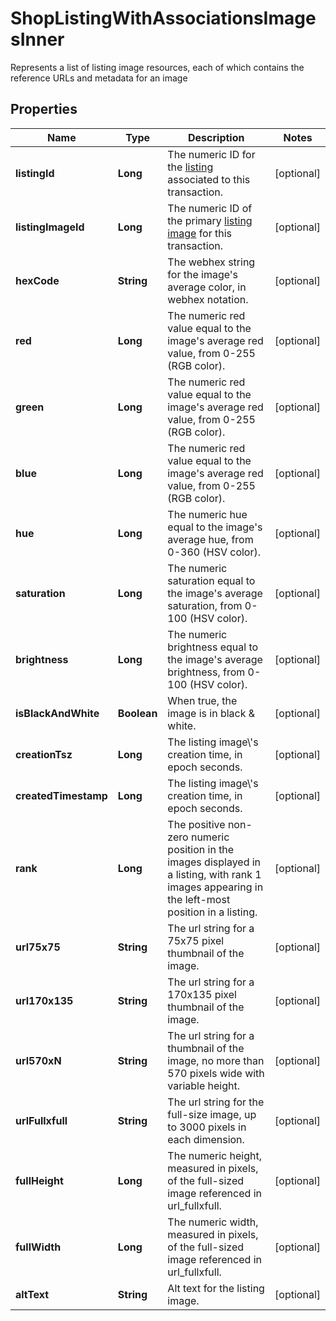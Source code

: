 

# ShopListingWithAssociationsImagesInner

Represents a list of listing image resources, each of which contains the reference URLs and metadata for an image

## Properties

| Name | Type | Description | Notes |
|------------ | ------------- | ------------- | -------------|
|**listingId** | **Long** | The numeric ID for the [listing](/documentation/reference#tag/ShopListing) associated to this transaction. |  [optional] |
|**listingImageId** | **Long** | The numeric ID of the primary [listing image](/documentation/reference#tag/ShopListing-Image) for this transaction. |  [optional] |
|**hexCode** | **String** | The webhex string for the image&#39;s average color, in webhex notation. |  [optional] |
|**red** | **Long** | The numeric red value equal to the image&#39;s average red value, from 0-255 (RGB color). |  [optional] |
|**green** | **Long** | The numeric red value equal to the image&#39;s average red value, from 0-255 (RGB color). |  [optional] |
|**blue** | **Long** | The numeric red value equal to the image&#39;s average red value, from 0-255 (RGB color). |  [optional] |
|**hue** | **Long** | The numeric hue equal to the image&#39;s average hue, from 0-360 (HSV color). |  [optional] |
|**saturation** | **Long** | The numeric saturation equal to the image&#39;s average saturation, from 0-100 (HSV color). |  [optional] |
|**brightness** | **Long** | The numeric brightness equal to the image&#39;s average brightness, from 0-100 (HSV color). |  [optional] |
|**isBlackAndWhite** | **Boolean** | When true, the image is in black &amp; white. |  [optional] |
|**creationTsz** | **Long** | The listing image\\&#39;s creation time, in epoch seconds. |  [optional] |
|**createdTimestamp** | **Long** | The listing image\\&#39;s creation time, in epoch seconds. |  [optional] |
|**rank** | **Long** | The positive non-zero numeric position in the images displayed in a listing, with rank 1 images appearing in the left-most position in a listing. |  [optional] |
|**url75x75** | **String** | The url string for a 75x75 pixel thumbnail of the image. |  [optional] |
|**url170x135** | **String** | The url string for a 170x135 pixel thumbnail of the image. |  [optional] |
|**url570xN** | **String** | The url string for a thumbnail of the image, no more than 570 pixels wide with variable height. |  [optional] |
|**urlFullxfull** | **String** | The url string for the full-size image, up to 3000 pixels in each dimension. |  [optional] |
|**fullHeight** | **Long** | The numeric height, measured in pixels, of the full-sized image referenced in url_fullxfull. |  [optional] |
|**fullWidth** | **Long** | The numeric width, measured in pixels, of the full-sized image referenced in url_fullxfull. |  [optional] |
|**altText** | **String** | Alt text for the listing image. |  [optional] |



